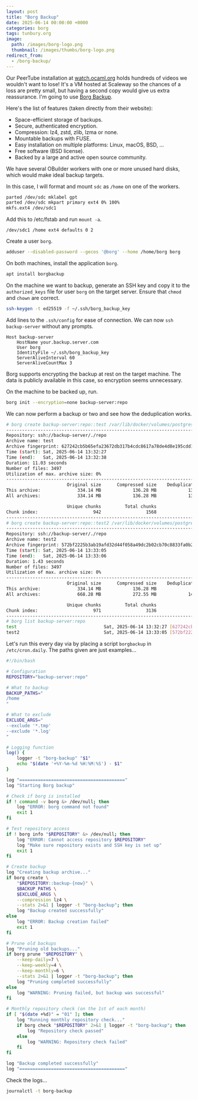 ```yaml
---
layout: post
title: "Borg Backup"
date: 2025-06-14 00:00:00 +0000
categories: borg
tags: tunbury.org
image:
  path: /images/borg-logo.png
  thumbnail: /images/thumbs/borg-logo.png
redirect_from:
  - /borg-backup/
---
```


Our PeerTube installation at [watch.ocaml.org](https://watch.ocaml.org/) holds hundreds of videos we wouldn't want to lose! It's a VM hosted at Scaleway so the chances of a loss are pretty small, but having a second copy would give us extra reassurance. I'm going to use [Borg Backup](https://www.borgbackup.org).

Here's the list of features (taken directly from their website):

- Space-efficient storage of backups.
- Secure, authenticated encryption.
- Compression: lz4, zstd, zlib, lzma or none.
- Mountable backups with FUSE.
- Easy installation on multiple platforms: Linux, macOS, BSD, ...
- Free software (BSD license).
- Backed by a large and active open source community.

We have several OBuilder workers with one or more unused hard disks, which would make ideal backup targets.

In this case, I will format and mount `sdc` as `/home` on one of the workers.

```sh
parted /dev/sdc mklabel gpt
parted /dev/sdc mkpart primary ext4 0% 100%
mkfs.ext4 /dev/sdc1
```

Add this to /etc/fstab and run `mount -a`.

```
/dev/sdc1 /home ext4 defaults 0 2
```

Create a user `borg`.

```sh
adduser --disabled-password --gecos '@borg' --home /home/borg borg
```

On both machines, install the application `borg`.

```sh
apt install borgbackup
```

On the machine we want to backup, generate an SSH key and copy it to the `authorized_keys` file for user `borg` on the target server. Ensure that `chmod` and `chown` are correct.

```sh
ssh-keygen -t ed25519 -f ~/.ssh/borg_backup_key
```

Add lines to the `.ssh/config` for ease of connection. We can now `ssh backup-server` without any prompts.

```
Host backup-server
    HostName your.backup.server.com
    User borg
    IdentityFile ~/.ssh/borg_backup_key
    ServerAliveInterval 60
    ServerAliveCountMax 3
```

Borg supports encrypting the backup at rest on the target machine. The data is publicly available in this case, so encryption seems unnecessary.

On the machine to be backed up, run.

```sh
borg init --encryption=none backup-server:repo
```

We can now perform a backup or two and see how the deduplication works.

```sh
# borg create backup-server:repo::test /var/lib/docker/volumes/postgres --compression lz4 --stats --progress
------------------------------------------------------------------------------
Repository: ssh://backup-server/./repo
Archive name: test
Archive fingerprint: 627242cb5b65efa23672db317b4cdc8617a78de4d8e195cdd1e1358ed02dd937
Time (start): Sat, 2025-06-14 13:32:27
Time (end):   Sat, 2025-06-14 13:32:38
Duration: 11.03 seconds
Number of files: 3497
Utilization of max. archive size: 0%
------------------------------------------------------------------------------
                       Original size      Compressed size    Deduplicated size
This archive:              334.14 MB            136.28 MB            132.79 MB
All archives:              334.14 MB            136.28 MB            132.92 MB

                       Unique chunks         Total chunks
Chunk index:                     942                 1568
------------------------------------------------------------------------------
# borg create backup-server:repo::test2 /var/lib/docker/volumes/postgres --compression lz4 --stats --progress
------------------------------------------------------------------------------
Repository: ssh://backup-server/./repo
Archive name: test2
Archive fingerprint: 572bf2225b3ab19afd32d44f058a49dc2b02cb70c8833fa0b2a1fb5b95526bff
Time (start): Sat, 2025-06-14 13:33:05
Time (end):   Sat, 2025-06-14 13:33:06
Duration: 1.43 seconds
Number of files: 3497
Utilization of max. archive size: 0%
------------------------------------------------------------------------------
                       Original size      Compressed size    Deduplicated size
This archive:              334.14 MB            136.28 MB              9.58 MB
All archives:              668.28 MB            272.55 MB            142.61 MB

                       Unique chunks         Total chunks
Chunk index:                     971                 3136
------------------------------------------------------------------------------
# borg list backup-server:repo
test                                 Sat, 2025-06-14 13:32:27 [627242cb5b65efa23672db317b4cdc8617a78de4d8e195cdd1e1358ed02dd937]
test2                                Sat, 2025-06-14 13:33:05 [572bf2225b3ab19afd32d44f058a49dc2b02cb70c8833fa0b2a1fb5b95526bff]
```

Let's run this every day via by placing a script `borgbackup` in `/etc/cron.daily`. The paths given are just examples...

```sh
#!/bin/bash

# Configuration
REPOSITORY="backup-server:repo"

# What to backup
BACKUP_PATHS="
/home
"

# What to exclude
EXCLUDE_ARGS="
--exclude '*.tmp'
--exclude '*.log'
"

# Logging function
log() {
    logger -t "borg-backup" "$1"
    echo "$(date '+%Y-%m-%d %H:%M:%S') - $1"
}

log "========================================"
log "Starting Borg backup"

# Check if borg is installed
if ! command -v borg &> /dev/null; then
    log "ERROR: borg command not found"
    exit 1
fi

# Test repository access
if ! borg info "$REPOSITORY" &> /dev/null; then
    log "ERROR: Cannot access repository $REPOSITORY"
    log "Make sure repository exists and SSH key is set up"
    exit 1
fi

# Create backup
log "Creating backup archive..."
if borg create \
    "$REPOSITORY::backup-{now}" \
    $BACKUP_PATHS \
    $EXCLUDE_ARGS \
    --compression lz4 \
    --stats 2>&1 | logger -t "borg-backup"; then
    log "Backup created successfully"
else
    log "ERROR: Backup creation failed"
    exit 1
fi

# Prune old backups
log "Pruning old backups..."
if borg prune "$REPOSITORY" \
    --keep-daily=7 \
    --keep-weekly=4 \
    --keep-monthly=6 \
    --stats 2>&1 | logger -t "borg-backup"; then
    log "Pruning completed successfully"
else
    log "WARNING: Pruning failed, but backup was successful"
fi

# Monthly repository check (on the 1st of each month)
if [ "$(date +%d)" = "01" ]; then
    log "Running monthly repository check..."
    if borg check "$REPOSITORY" 2>&1 | logger -t "borg-backup"; then
        log "Repository check passed"
    else
        log "WARNING: Repository check failed"
    fi
fi

log "Backup completed successfully"
log "========================================"
```

Check the logs...

```sh
journalctl -t borg-backup
```

